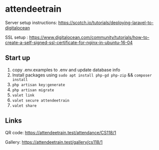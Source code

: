 # attendeetrain
Server setup instructions: https://scotch.io/tutorials/deploying-laravel-to-digitalocean

SSL setup : https://www.digitalocean.com/community/tutorials/how-to-create-a-self-signed-ssl-certificate-for-nginx-in-ubuntu-16-04
## Start up
1. copy .env.examples to .env and update database info
2. Install packages using `sudo apt install php-gd php-zip` && `composer install`
3. `php artisan key:generate`
4. `php artisan migrate`
5. `valet link`
6. `valet secure attendeetrain`
7. `valet share`

## Links
QR code: https://attendeetrain.test/attendance/CS118/1

Gallery: https://attendeetrain.test/gallery/cs118/1

